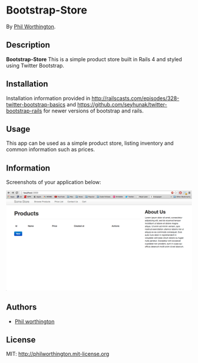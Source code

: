 # Bootstrap-Store

By [Phil Worthington](github.com/philworthington).



## Description
**Bootstrap-Store** This is a simple product store built in Rails 4 and styled using Twitter Bootstrap.

## Installation

Installation information provided in http://railscasts.com/episodes/328-twitter-bootstrap-basics and https://github.com/seyhunak/twitter-bootstrap-rails for newer versions of bootstrap and rails.



## Usage

This app can be used as a simple product store, listing inventory and common information such as prices.



## Information

Screenshots of your application below:

![Screenshot 1](app/assets/images/screenshot.png)



## Authors

* [Phil worthington](github.com/philworthington)



## License

MIT: http://philworthington.mit-license.org


